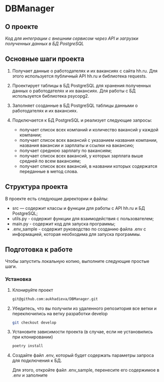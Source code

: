 # DBManager

<!-- ABOUT THE PROJECT -->
## О проекте
*Код для интеграции с внешним сервисом через API и загрузки полученных данных в БД PostgreSQL*


## Основные шаги проекта
1.	Получает данные о работодателях и их вакансиях с сайта hh.ru. Для этого используется публичный API hh.ru и библиотека requests.
2.	Проектирует таблицы в БД PostgreSQL для хранения полученных данных о работодателях и их вакансиях. Для работы с БД используется библиотека psycopg2.
3.	Заполняет созданные в БД PostgreSQL таблицы данными о работодателях и их вакансиях.
4.	Подключается к БД PostgreSQL и реализует следующие запросы:

       * получает список всех компаний и количество вакансий у каждой компании;
       * получает список всех вакансий с указанием названия компании, названия вакансии и зарплаты и ссылки на вакансию;
       * получает среднюю зарплату по вакансиям;
       * получает список всех вакансий, у которых зарплата выше средней по всем вакансиям;
       * получает список всех вакансий, в названии которых содержатся переданные в метод слова.


## Структура проекта

В проекте есть следующие директории и файлы:
*	src — содержит классы и функции для работы с API hh.ru и БД PostgreSQL;
*	utils.py - содержит функции для взаимодействия с пользователем;
*	main.py - содержит код для запуска программы;
*	.env_sample - содержит руководство по созданию файла .env с информацией, которая необходима для запуска программы.

<!-- GETTING STARTED -->
## Подготовка к работе

Чтобы запустить локальную копию, выполните следующие простые шаги.

### Установка

1. Клонируйте проект
   ```sh
   git@github.com:aukhadieva/DBManager.git
   ```
2. Убедитесь, что вы получили из удаленного репозитория все ветки и переключились на ветку разработки develop
   ```sh
   git checkout develop
   ```
3. Установите зависимости проекта (в случае, если не установились при клонировании)
   ```sh
   poetry install
   ```

4. Создайте файл .env, который будет содержать параметры запроса для подключения к БД. 
   
   Для этого, откройте файл .env_sample, перенесите его содержимое в .env и заполните
